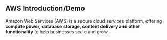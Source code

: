 ## AWS Introduction/Demo

Amazon Web Services (AWS) is a secure cloud services platform, offering **compute power, database storage, content delivery and other functionality** to help businesses scale and grow.


<!--stackedit_data:
eyJoaXN0b3J5IjpbOTcxMTc3NDA0XX0=
-->